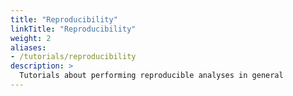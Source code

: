 ```yaml
---
title: "Reproducibility"
linkTitle: "Reproducibility"
weight: 2
aliases:
- /tutorials/reproducibility
description: >
  Tutorials about performing reproducible analyses in general
---
```




